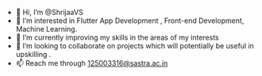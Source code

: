- 👋 Hi, I’m @ShrijaaVS
- 👀 I’m interested in Flutter App Development , Front-end Development, Machine Learning.
- 🌱 I’m currently improving my skills in the areas of my interests
- 💞️ I’m looking to collaborate on projects which will potentially be useful in upskilling .
- 📫 Reach me through 125003316@sastra.ac.in

<!---
ShrijaaVS/ShrijaaVS is a ✨ special ✨ repository because its `README.md` (this file) appears on your GitHub profile.
You can click the Preview link to take a look at your changes.
--->
